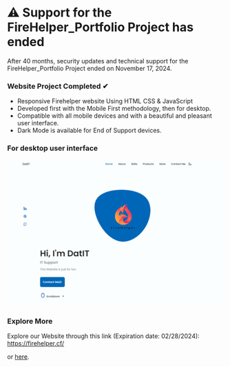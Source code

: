 # ⚠️ Support for the FireHelper_Portfolio Project has ended
After 40 months, security updates and technical support for the FireHelper_Portfolio Project ended on November 17, 2024.

### Website Project Completed ✔
- Responsive Firehelper website Using HTML CSS & JavaScript
- Developed first with the Mobile First methodology, then for desktop.
- Compatible with all mobile devices and with a beautiful and pleasant user interface.
- Dark Mode is available for End of Support devices.

### For desktop user interface
![Preview1.PNG](/Preview1.PNG)

### Explore More
Explore our Website through this link (Expiration date: 02/28/2024): 
https://firehelper.cf/


or [here](https://datit-026.github.io/FireHelper/).
